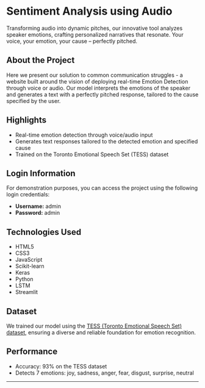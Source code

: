 # Sentiment Analysis using Audio

Transforming audio into dynamic pitches, our innovative tool analyzes speaker emotions, crafting personalized narratives that resonate. Your voice, your emotion, your cause – perfectly pitched.

## About the Project

Here we present our solution to common communication struggles - a website built around the vision of deploying real-time Emotion Detection through voice or audio. Our model interprets the emotions of the speaker and generates a text with a perfectly pitched response, tailored to the cause specified by the user.

## Highlights

- Real-time emotion detection through voice/audio input
- Generates text responses tailored to the detected emotion and specified cause
- Trained on the Toronto Emotional Speech Set (TESS) dataset

## Login Information

For demonstration purposes, you can access the project using the following login credentials:

- **Username:** admin
- **Password:** admin

## Technologies Used

- HTML5
- CSS3
- JavaScript
- Scikit-learn
- Keras
- Python
- LSTM
- Streamlit

## Dataset

We trained our model using the [TESS (Toronto Emotional Speech Set) dataset](https://www.kaggle.com/datasets/ejlok1/toronto-emotional-speech-set-tess), ensuring a diverse and reliable foundation for emotion recognition.

## Performance
- Accuracy: 93% on the TESS dataset
- Detects 7 emotions: joy, sadness, anger, fear, disgust, surprise, neutral

---

